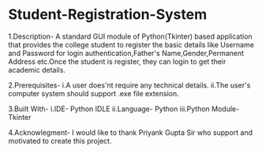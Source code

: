 # Student-Registration-System

1.Description-
A standard GUI module of Python(Tkinter) based application that provides the college student to register the basic details like
Username and Password for login authentication,Father's Name,Gender,Permanent Address etc.Once the student is register, they can 
login to get their academic details.


2.Prerequisites-
  i.A user does'nt require any technical details.
  ii.The user's computer system should support .exe file extension.
 
 
3.Built With-
  i.IDE- Python IDLE
  ii.Language- Python
  iii.Python Module- Tkinter
  
4.Acknowlegment-
I would like to thank Priyank Gupta Sir who support and motivated to create this project.

